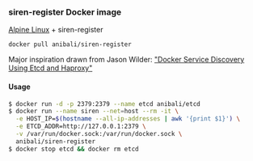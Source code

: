 ### siren-register Docker image

[Alpine Linux](http://www.alpinelinux.org/) + siren-register

`docker pull anibali/siren-register`

Major inspiration drawn from Jason Wilder:
["Docker Service Discovery Using Etcd and Haproxy"](http://jasonwilder.com/blog/2014/07/15/docker-service-discovery/)

#### Usage

```sh
$ docker run -d -p 2379:2379 --name etcd anibali/etcd
$ docker run --name siren --net=host --rm -it \
  -e HOST_IP=$(hostname --all-ip-addresses | awk '{print $1}') \
  -e ETCD_ADDR=http://127.0.0.1:2379 \
  -v /var/run/docker.sock:/var/run/docker.sock \
  anibali/siren-register
$ docker stop etcd && docker rm etcd
```
